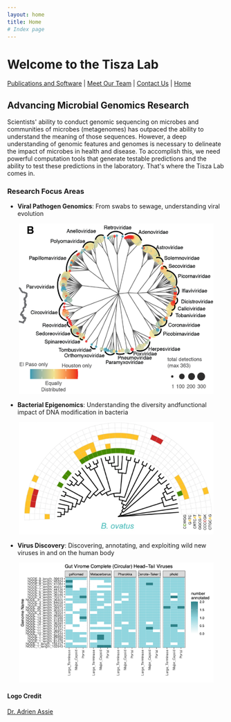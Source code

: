 ```yaml
---
layout: home
title: Home
# Index page
---
```


# Welcome to the Tisza Lab

[Publications and Software](/publications.md) | [Meet Our Team](/members.md) | [Contact Us](/contact.md) | [Home](/index.md)

## Advancing Microbial Genomics Research

Scientists' ability to conduct genomic sequencing on microbes and communities of microbes (metagenomes) has outpaced the ability to understand the meaning of those sequences. However, a deep understanding of genomic features and genomes is necessary to delineate the impact of microbes in health and disease. To accomplish this, we need powerful computation tools that generate testable predictions and the ability to test these predictions in the laboratory. That's where the Tisza Lab comes in.

### Research Focus Areas

- **Viral Pathogen Genomics**: From swabs to sewage, understanding viral evolution
<p align="center">
  <img src="assets/images/ww_virome1.png" width="450"  alt="wastewater">
</p>

- **Bacterial Epigenomics**: Understanding the diversity andfunctional impact of DNA modification in bacteria
<p align="center">
  <img src="assets/images/b_ovatus_methyl1.png" width="450"  alt="methyl">
</p>

- **Virus Discovery**: Discovering, annotating, and exploiting wild new viruses in and on the human body
<p align="center">
  <img src="assets/images/cenote1.png" width="450" alt="cenote">
</p>


#### Logo Credit
[Dr. Adrien Assie](https://github.com/aassie)